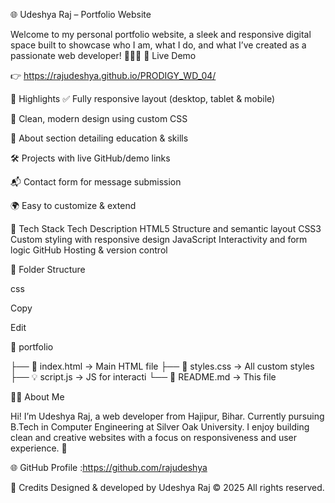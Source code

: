 🌐 Udeshya Raj – Portfolio Website

Welcome to my personal portfolio website, a sleek and responsive digital space built to showcase who I am, what I do, and what I’ve created as a passionate web developer! 👨‍💻✨
🚀 Live Demo

👉  https://rajudeshya.github.io/PRODIGY_WD_04/

📌 Highlights
✅ Fully responsive layout (desktop, tablet & mobile)

🎨 Clean, modern design using custom CSS

🧠 About section detailing education & skills

🛠️ Projects with live GitHub/demo links

📬 Contact form for message submission

🌍 Easy to customize & extend

🔧 Tech Stack
Tech	Description
HTML5	Structure and semantic layout
CSS3	Custom styling with responsive design
JavaScript	Interactivity and form logic
GitHub	Hosting & version control

📂 Folder Structure

css

Copy

Edit

📁 portfolio

├── 📄 index.html         → Main HTML file
├── 🎨 styles.css         → All custom styles
├── 💡 script.js          → JS for interacti
└── 📄 README.md           → This file

👨‍💻 About Me

Hi! I’m Udeshya Raj, a web developer from Hajipur, Bihar.
Currently pursuing B.Tech in Computer Engineering at Silver Oak University.
I enjoy building clean and creative websites with a focus on responsiveness and user experience. 🌟


🌐 GitHub Profile :https://github.com/rajudeshya

📣 Credits
Designed & developed by Udeshya Raj
© 2025 All rights reserved.
